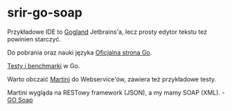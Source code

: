 # srir-go-soap

Przykładowe IDE to [Gogland](https://www.jetbrains.com/go/download) Jetbrains'a, lecz prosty edytor tekstu też powinien starczyć.

Do pobrania oraz nauki języka [Oficjalna strona Go](https://golang.org/).

[Testy i benchmarki](https://golang.org/pkg/testing/) w Go.

Warto obczaić [Martini](https://github.com/go-martini/martini) do Webservice'ów, zawiera też przykładowe testy.

Martini wygląda na RESTowy framework (JSON), a my mamy SOAP (XML). - [GO Soap](https://github.com/ziutek/soap)